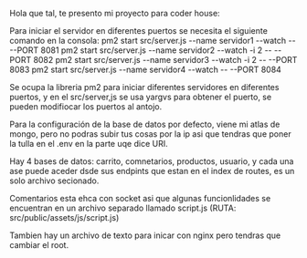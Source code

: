 Hola que tal, te presento mi proyecto para coder house:

Para iniciar el servidor en diferentes puertos se necesita el siguiente comando en la consola:
pm2 start src/server.js --name servidor1  --watch -- --PORT 8081
pm2 start src/server.js --name servidor2  --watch -i 2 -- --PORT 8082
pm2 start src/server.js --name servidor3  --watch -i 2 -- --PORT 8083
pm2 start src/server.js --name servidor4  --watch -- --PORT 8084

Se ocupa la libreria pm2 para iniciar diferentes servidores en diferentes puertos, y en el src/server,js se usa yargvs para obtener el puerto, se pueden modifiocar los puertos al antojo.

Para la configuración de la base de datos por defecto, viene mi atlas de mongo, pero no podras subir tus cosas por la ip asi que tendras que poner la tulla en el .env en la parte uqe dice URI.

Hay 4 bases de datos: carrito, comnetarios, productos, usuario, y cada una ase puede aceder dsde sus endpints que estan en el index de routes, es un solo archivo secionado.

Comentarios esta ehca con socket asi que algunas funcionlidades se encuentran en un archivo separado llamado script.js (RUTA: src/public/assets/js/script.js)

Tambien hay un archivo de texto para inicar con nginx pero tendras que cambiar el root.